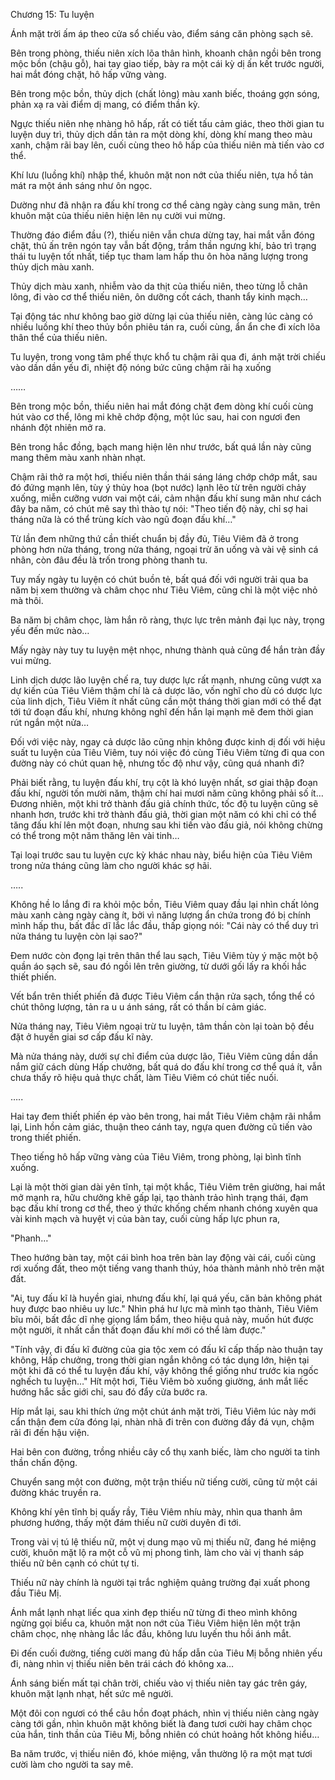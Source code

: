 




Chương 15: Tu luyện


Ánh mặt trời ấm áp theo cửa sổ chiếu vào, điểm sáng căn phòng sạch sẽ.

Bên trong phòng, thiếu niên xích lõa thân hình, khoanh chân ngồi bên trong mộc bồn (chậu gỗ), hai tay giao tiếp, bày ra một cái kỳ dị ấn kết trước người, hai mắt đóng chặt, hô hấp vững vàng.

Bên trong mộc bồn, thủy dịch (chất lỏng) màu xanh biếc, thoáng gợn sóng, phản xạ ra vài điểm dị mang, có điểm thần kỳ.

Ngực thiếu niên nhẹ nhàng hô hấp, rất có tiết tấu cảm giác, theo thời gian tu luyện duy trì, thủy dịch dần tản ra một dòng khí, dòng khí mang theo màu xanh, chậm rãi bay lên, cuối cùng theo hô hấp của thiếu niên mà tiến vào cơ thể.

Khí lưu (luồng khí) nhập thể, khuôn mặt non nớt của thiếu niên, tựa hồ tản mát ra một ánh sáng như ôn ngọc.

Dường như đã nhận ra đấu khí trong cơ thể càng ngày càng sung mãn, trên khuôn mặt của thiếu niên hiện lên nụ cười vui mừng.

Thường đáo điểm đầu (?), thiếu niên vẫn chưa dừng tay, hai mắt vẫn đóng chặt, thủ ấn trên ngón tay vẫn bất động, trầm thần ngưng khí, bảo trì trạng thái tu luyện tốt nhất, tiếp tục tham lam hấp thu ôn hòa năng lượng trong thủy dịch màu xanh.

Thủy dịch màu xanh, nhiễm vào da thịt của thiếu niên, theo từng lỗ chân lông, đi vào cơ thể thiếu niên, ôn dưỡng cốt cách, thanh tẩy kinh mạch…

Tại động tác như không bao giờ dừng lại của thiếu niên, càng lúc càng có nhiều luồng khí theo thủy bồn phiêu tán ra, cuối cùng, ẩn ẩn che đi xích lõa thân thể của thiếu niên.

Tu luyện, trong vong tâm phế thực khổ tu chậm rãi qua đi, ánh mặt trời chiếu vào dần dần yếu đi, nhiệt độ nóng bức cũng chậm rãi hạ xuống

……

Bên trong mộc bồn, thiếu niên hai mắt đóng chặt đem dòng khí cuối cùng hút vào cơ thể, lông mi khẽ chớp động, một lúc sau, hai con ngươi đen nhánh đột nhiên mở ra.

Bên trong hắc đồng, bạch mang hiện lên như trước, bất quá lần này cũng mang thêm màu xanh nhàn nhạt.

Chậm rãi thở ra một hơi, thiếu niên thần thái sáng láng chớp chớp mắt, sau đó đứng mạnh lên, tùy ý thủy hoa (bọt nước) lạnh lẽo từ trên người chảy xuống, miễn cưỡng vươn vai một cái, cảm nhận đấu khí sung mãn như cách đây ba năm, có chút mê say thì thào tự nói: "Theo tiến độ này, chỉ sợ hai tháng nữa là có thể trùng kích vào ngũ đoạn đấu khí…"

Từ lần đem những thứ cần thiết chuẩn bị đầy đủ, Tiêu Viêm đã ở trong phòng hơn nửa tháng, trong nửa tháng, ngoại trừ ăn uống và vài vệ sinh cá nhân, còn đâu đều là trốn trong phòng thanh tu.

Tuy mấy ngày tu luyện có chút buồn tẻ, bất quá đối với người trải qua ba năm bị xem thường và châm chọc như Tiêu Viêm, cũng chỉ là một việc nhỏ mà thôi.

Ba năm bị châm chọc, làm hắn rõ ràng, thực lực trên mảnh đại lục này, trọng yếu đến mức nào…

Mấy ngày này tuy tu luyện mệt nhọc, nhưng thành quả cũng để hắn tràn đầy vui mừng.

Linh dịch dược lão luyện chế ra, tuy dược lực rất mạnh, nhưng cũng vượt xa dự kiến của Tiêu Viêm thậm chí là cả dược lão, vốn nghĩ cho dù có dược lực của linh dịch, Tiêu Viêm ít nhất cũng cần một tháng thời gian mới có thể đạt tới tứ đoạn đấu khí, nhưng không nghĩ đến hắn lại mạnh mẽ đem thời gian rút ngắn một nửa…

Đối với việc này, ngay cả dược lão cũng nhịn không được kinh dị đối với hiệu suất tu luyện của Tiêu Viêm, tuy nói việc đó cùng Tiêu Viêm từng đi qua con đường này có chút quan hệ, nhưng tốc độ như vậy, cũng quá nhanh đi?

Phải biết rằng, tu luyện đấu khí, trụ cột là khó luyện nhất, sơ giai thập đoạn đấu khí, người tốn mười năm, thậm chí hai mươi năm cũng không phải số ít… Đương nhiên, một khi trở thành đấu giả chính thức, tốc độ tu luyện cũng sẽ nhanh hơn, trước khi trở thành đấu giả, thời gian một năm có khi chỉ có thể tăng đấu khí lên một đoạn, nhưng sau khi tiến vào đấu giả, nói không chừng có thể trong một năm thăng lên vài tinh…

Tại loại trước sau tu luyện cực kỳ khác nhau này, biểu hiện của Tiêu Viêm trong nửa tháng cũng làm cho người khác sợ hãi.

…..

Không hề lo lắng đi ra khỏi mộc bồn, Tiêu Viêm quay đầu lại nhìn chất lỏng màu xanh càng ngày càng ít, bởi vì năng lượng ẩn chứa trong đó bị chính mình hấp thu, bất đắc dĩ lắc lắc đầu, thấp giọng nói: "Cái này có thể duy trì nửa tháng tu luyện còn lại sao?"

Đem nước còn đọng lại trên thân thể lau sạch, Tiêu Viêm tùy ý mặc một bộ quần áo sạch sẽ, sau đó ngồi lên trên giường, từ dưới gối lấy ra khối hắc thiết phiến.

Vết bẩn trên thiết phiến đã được Tiêu Viêm cẩn thận rửa sạch, tổng thể có chút thông lượng, tản ra u u ánh sáng, rất có thần bí cảm giác.

Nửa tháng nay, Tiêu Viêm ngoại trừ tu luyện, tâm thần còn lại toàn bộ đều đặt ở huyền giai sơ cấp đấu kĩ này.

Mà nửa tháng này, dưới sự chỉ điểm của dược lão, Tiêu Viêm cũng dần dần nắm giữ cách dùng Hấp chưởng, bất quá do đấu khí trong cơ thể quá ít, vẫn chưa thấy rõ hiệu quả thực chất, làm Tiêu Viêm có chút tiếc nuối.

…..

Hai tay đem thiết phiến ép vào bên trong, hai mắt Tiêu Viêm chậm rãi nhắm lại, Linh hồn cảm giác, thuận theo cánh tay, ngựa quen đường cũ tiến vào trong thiết phiến.

Theo tiếng hô hấp vững vàng của Tiêu Viêm, trong phòng, lại bình tĩnh xuống.

Lại là một thời gian dài yên tĩnh, tại một khắc, Tiêu Viêm trên giường, hai mắt mở mạnh ra, hữu chưởng khẽ gấp lại, tạo thành trảo hình trạng thái, đạm bạc đấu khí trong cơ thể, theo ý thức khống chếm nhanh chóng xuyên qua vài kinh mạch và huyệt vị của bàn tay, cuối cùng hấp lực phun ra,

"Phanh…"

Theo hướng bàn tay, một cái bình hoa trên bàn lay động vài cái, cuối cùng rơi xuống đất, theo một tiếng vang thanh thúy, hóa thành mảnh nhỏ trên mặt đất.

"Ai, tuy đấu kĩ là huyền giai, nhưng đấu khí, lại quá yếu, căn bản không phát huy được bao nhiêu uy lưc." Nhìn phá hư lực mà mình tạo thành, Tiêu Viêm bĩu môi, bất đắc dĩ nhẹ giọng lẩm bẩm, theo hiệu quả này, muốn hút được một người, ít nhất cần thất đoạn đấu khí mới có thể làm được."

"Tính vậy, đi đấu kĩ đường của gia tộc xem có đấu kĩ cấp thấp nào thuận tay không, Hấp chưởng, trong thời gian ngắn không có tác dụng lớn, hiện tại một khi đã có thể tu luyện đấu khí, vậy không thể giống như trước kia ngốc nghếch tu luyện…" Hít một hơi, Tiêu Viêm bò xuống giường, ánh mắt liếc hướng hắc sắc giới chỉ, sau đó đẩy cửa bước ra.

Híp mắt lại, sau khi thích ứng một chút ánh mặt trời, Tiêu Viêm lúc này mới cẩn thận đem cửa đóng lại, nhàn nhã đi trên con đường đầy đá vụn, chậm rãi đi đến hậu viện.

Hai bên con đường, trồng nhiều cây cổ thụ xanh biếc, làm cho người ta tinh thần chấn động.

Chuyển sang một con đường, một trận thiếu nữ tiếng cười, cũng từ một cái đường khác truyền ra.

Không khí yên tĩnh bị quấy rầy, Tiêu Viêm nhíu mày, nhìn qua thanh âm phương hướng, thấy một đám thiếu nữ cười duyên đi tới.

Trong vài vị tú lệ thiếu nữ, một vị dung mạo vũ mị thiếu nữ, đang hé miệng cười, khuôn mặt lộ ra một cỗ vũ mị phong tình, làm cho vài vị thanh sáp thiếu nữ bên cạnh có chút tự ti.

Thiếu nữ này chính là người tại trắc nghiệm quảng trường đại xuất phong đầu Tiêu Mị.

Ánh mắt lạnh nhạt liếc qua xinh đẹp thiếu nữ từng đi theo mình không ngừng gọi biểu ca, khuôn mặt non nớt của Tiêu Viêm hiện lên một trận châm chọc, nhẹ nhàng lắc lắc đầu, không lưu luyến thu hồi ánh mắt.

Đi đến cuối đường, tiếng cười mang đủ hấp dẫn của Tiêu Mị bỗng nhiên yếu đi, nàng nhìn vị thiếu niên bên trái cách đó không xa…

Ánh sáng biến mất tại chân trời, chiếu vào vị thiếu niên tay gác trên gáy, khuôn mặt lạnh nhạt, hết sức mê người.

Một đôi con ngươi có thể câu hồn đoạt phách, nhìn vị thiếu niên càng ngày càng tới gần, nhìn khuôn mặt không biết là đang tươi cười hay châm chọc của hắn, tinh thần của Tiêu Mị, bỗng nhiên có chút hoảng hốt không hiểu…

Ba năm trước, vị thiếu niên đó, khóe miệng, vẫn thường lộ ra một mạt tươi cười làm cho người ta say mê.




